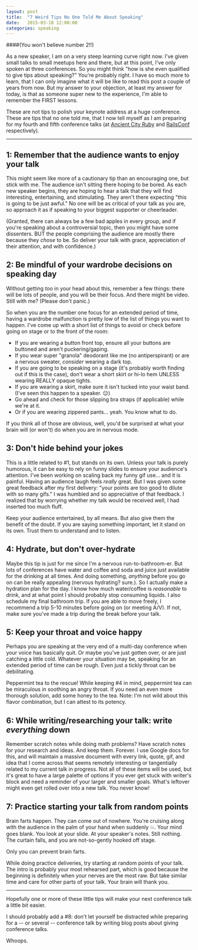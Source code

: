 ```yaml
---
layout: post
title:  "7 Weird Tips No One Told Me About Speaking"
date:   2015-03-18 12:00:00
categories: speaking
---
```

####(You won't believe number 2!!)

As a new speaker, I am on a very steep learning curve right now. I've given small talks to small meetups here and there, but at this point, I've only spoken at three conferences. So you might think "how is she even qualified to give tips about speaking?" You're probably right. I have so much more to learn, that I can only imagine what it will be like to read this post a couple of years from now. But my answer to your objection, at least my answer for today, is that as someone super new to the experience, I'm able to remember the FIRST lessons.

These are not tips to polish your keynote address at a huge conference. These are tips that no one told me, that I now tell myself as I am preparing for my fourth and fifth conference talks (at [Ancient City Ruby](http://ancientcityruby.com) and [RailsConf](http://railsconf.com) respectively).

*********


## 1: Remember that the audience wants to enjoy your talk

This might seem like more of a cautionary tip than an encouraging one, but stick with me. The audience isn't sitting there hoping to be bored. As each new speaker begins, they are hoping to hear a talk that they will find interesting, entertaining, and stimulating. They aren't there expecting "this is going to be just awful." No one will be as critical of your talk as you are, so approach it as if speaking to your biggest supporter or cheerleader.

(Granted, there can always be a few bad apples in every group, and if you're speaking about a controversial topic, then you might have some dissenters. BUT the people comprising the audience are mostly there because they *chose* to be. So deliver your talk with grace, appreciation of their attention, and with confidence.)

## 2: Be mindful of your wardrobe decisions on speaking day

Without getting *too* in your head about this, remember a few things: there will be lots of people, and you will be their focus. And there might be video. Still with me? (Please don't panic.)

So when you are the number one focus for an extended period of time, having a wardrobe malfunction is pretty low of the list of things you want to happen. I've come up with a short list of things to avoid or check before going on stage or to the front of the room:

* If you are wearing a button front top, ensure all your buttons are buttoned and aren't puckering/gaping.
* If you wear super "granola" deodorant like me (no antiperspirant) or are a nervous sweater, *consider* wearing a dark top.
* If you are going to be speaking on a stage (it's probably worth finding out if this is the case), don't wear a short skirt or hi-lo hem UNLESS wearing REALLY opaque tights.
* If you are wearing a skirt, make sure it isn't tucked into your waist band. (I've seen this happen to a speaker. 😑)
* Go ahead and check for those slipping bra straps (if applicable) while we're at it.
* Or if you are wearing zippered pants... yeah. You know what to do.

If you think all of those are obvious, well, you'd be surprised at what your brain will (or won't) do when you are in nervous mode.

## 3: Don't hide behind your jokes

This is a little related to #1, but stands on its own. Unless your talk is purely humorous, it can be easy to rely on funny slides to ensure your audience's attention. I've been working on scaling back my funny gif use... and it is painful. Having an audience laugh feels *really* great. But I was given some great feedback after my first delivery: "your points are too good to dilute with so many gifs." I was humbled and so appreciative of that feedback. I realized that by worrying whether my talk would be received well, I had inserted too much fluff.

Keep your audience entertained, by all means. But also give them the benefit of the doubt. If you are saying something important, let it stand on its own. Trust them to understand and to listen.

## 4: Hydrate, but don't over-hydrate

Maybe this tip is just for me since I'm a nervous run-to-bathroom-er. But lots of conferences have water and coffee and soda and juice just available for the drinking at all times. And doing something, *anything* before you go on can be really appealing (nervous hydrating? sure.). So I actually make a hydration plan for the day. I know how much water/coffee is *reasonable* to drink, and at what point I should probably stop consuming liquids. I also schedule my final bathroom trip. If you are able to move freely, I recommend a trip 5-10 minutes before going on (or meeting A/V). If not, make sure you've made a trip during the break before your talk.

## 5: Keep your throat and voice happy

Perhaps you are speaking at the very end of a multi-day conference when your voice has basically quit. Or maybe you've just gotten over, or are just catching a little cold. Whatever your situation may be, speaking for an extended period of time can be rough. Even just a tickly throat can be debilitating.

Peppermint tea to the rescue! While keeping #4 in mind, peppermint tea can be miraculous in soothing an angry throat. If you need an even more thorough solution, add some honey to the tea. Note: I'm not wild about this flavor combination, but I can attest to its potency.

## 6: While writing/researching your talk: write *everything* down

Remember scratch notes while doing math problems? Have scratch notes for your research and ideas. And keep them. Forever. I use Google docs for this, and will maintain a massive document with every link, quote, gif, and idea that I come across that seems remotely interesting or tangentially related to my current talk in progress. Not all of these items will be used, but it's great to have a large palette of options if you ever get stuck with writer's block and need a reminder of your larger and smaller goals. What's leftover might even get rolled over into a new talk. You never know!

## 7: Practice starting your talk from random points

Brain farts happen. They can come out of nowhere. You're cruising along with the audience in the palm of your hand when suddenly 💥. Your mind goes blank. You look at your slide. At your speaker's notes. Still nothing. The curtain falls, and you are not-so-gently hooked off stage.

Only you can prevent brain farts.

While doing practice deliveries, try starting at random points of your talk. The intro is probably your most rehearsed part, which is good because the beginning is definitely when your nerves are the most raw. But take similar time and care for other parts of your talk. Your brain will thank you.


*********

Hopefully one or more of these little tips will make your next conference talk a little bit easier.

I should probably add a #8: don't let yourself be distracted while preparing for a -- or several -- conference talk by writing blog posts about giving conference talks.

Whoops.
